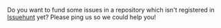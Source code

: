 Do you want to fund some issues in a repository which isn't registered in [Issuehunt](https://issuehunt.io/) yet? Please ping us so we could help you!